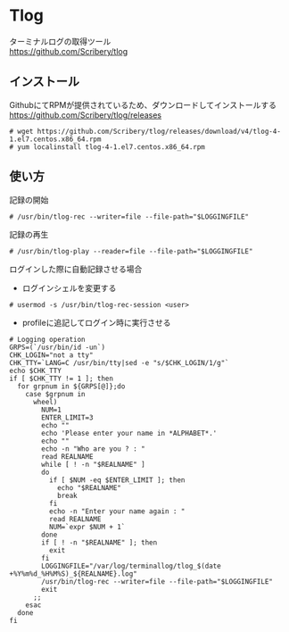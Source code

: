 # Tlog
ターミナルログの取得ツール  
https://github.com/Scribery/tlog  

## インストール  
GithubにてRPMが提供されているため、ダウンロードしてインストールする  
https://github.com/Scribery/tlog/releases  

```
# wget https://github.com/Scribery/tlog/releases/download/v4/tlog-4-1.el7.centos.x86_64.rpm
# yum localinstall tlog-4-1.el7.centos.x86_64.rpm
```

## 使い方

記録の開始  

```
# /usr/bin/tlog-rec --writer=file --file-path="$LOGGINGFILE"
```

記録の再生  

```
# /usr/bin/tlog-play --reader=file --file-path="$LOGGINGFILE"
```

ログインした際に自動記録させる場合  

* ログインシェルを変更する  

```
# usermod -s /usr/bin/tlog-rec-session <user>
```

* profileに追記してログイン時に実行させる  

```
# Logging operation
GRPS=(`/usr/bin/id -un`)
CHK_LOGIN="not a tty"
CHK_TTY=`LANG=C /usr/bin/tty|sed -e "s/$CHK_LOGIN/1/g"`
echo $CHK_TTY
if [ $CHK_TTY != 1 ]; then
  for grpnum in ${GRPS[@]};do
    case $grpnum in
      wheel)
        NUM=1
        ENTER_LIMIT=3
        echo ""
        echo 'Please enter your name in *ALPHABET*.'
        echo ""
        echo -n "Who are you ? : "
        read REALNAME
        while [ ! -n "$REALNAME" ]
        do
          if [ $NUM -eq $ENTER_LIMIT ]; then
            echo "$REALNAME"
            break
          fi
          echo -n "Enter your name again : "
          read REALNAME
          NUM=`expr $NUM + 1`
        done
        if [ ! -n "$REALNAME" ]; then
          exit
        fi
        LOGGINGFILE="/var/log/terminallog/tlog_$(date +%Y%m%d_%H%M%S)_${REALNAME}.log"
        /usr/bin/tlog-rec --writer=file --file-path="$LOGGINGFILE"
        exit
      ;;
    esac
  done
fi
```
